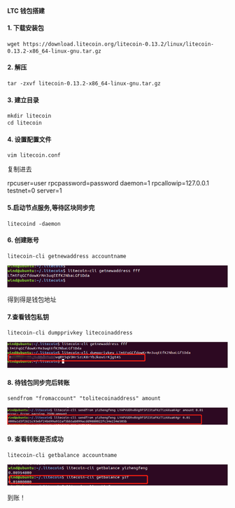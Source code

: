 #### LTC 钱包搭建

#### 1. 下载安装包

````shell
wget https://download.litecoin.org/litecoin-0.13.2/linux/litecoin-0.13.2-x86_64-linux-gnu.tar.gz
````

#### 2. 解压

```shell
tar -zxvf litecoin-0.13.2-x86_64-linux-gnu.tar.gz
```

#### 3. 建立目录

```shell
mkdir litecoin
cd litecoin
```

#### 4. 设置配置文件

```shell
vim litecoin.conf
```

复制进去

rpcuser=user
rpcpassword=password
daemon=1
rpcallowip=127.0.0.1
testnet=0
server=1

#### 5.启动节点服务,等待区块同步完

````shell
litecoind -daemon
````

#### 6. 创建账号

````shell
litecoin-cli getnewaddress accountname
````
![Alt text](./picture/1.png)

得到得是钱包地址

#### 7.查看钱包私钥

````
litecoin-cli dumpprivkey litecoinaddress
````
![Alt text](./picture/2.png)

#### 8. 待钱包同步完后转账

```shell
sendfrom "fromaccount" "tolitecoinaddress" amount
```

![Alt text](./picture/3.png)

#### 9. 查看转账是否成功

```shell
litecoin-cli getbalance accountname
```
![Alt text](./picture/4.png)

到账！